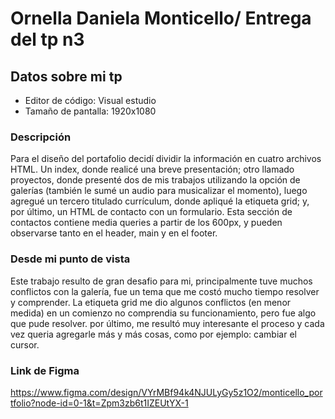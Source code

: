 # Ornella Daniela Monticello/ Entrega del tp n3

## Datos sobre mi tp 
* Editor de código: Visual estudio
* Tamaño de pantalla: 1920x1080
### Descripción 
Para el diseño del portafolio decidí dividir la información en cuatro archivos HTML. Un index, donde realicé una breve presentación; otro llamado proyectos, donde presenté dos de mis trabajos utilizando la opción de galerías (también le sumé un audio para musicalizar el momento), luego agregué un tercero titulado currículum, donde apliqué la etiqueta grid; y, por último, un HTML de contacto con un formulario. Esta sección de contactos contiene media queries a partir de los 600px, y pueden observarse tanto en el header, main y en el footer.
### Desde mi punto de vista
Este trabajo resulto de gran desafio para mi, principalmente tuve muchos conflictos con la galería, fue un tema que me costó mucho tiempo resolver y comprender. La etiqueta grid me dio algunos conflictos (en menor medida) en un comienzo no comprendia su funcionamiento, pero fue algo que pude resolver. por último, me resultó muy interesante el proceso y cada vez queria agregarle más y más cosas, como por ejemplo: cambiar el cursor.
### Link de Figma
https://www.figma.com/design/VYrMBf94k4NJULyGy5z1O2/monticello_portfolio?node-id=0-1&t=Zpm3zb6t1IZEUtYX-1
